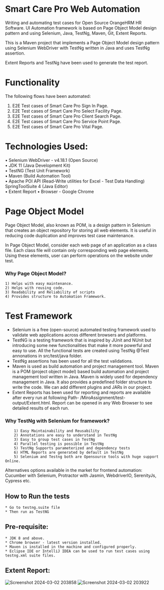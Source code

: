 # Smart Care Pro Web Automation
Writing and automating test cases for Open Source OrangeHRM HR Software. UI Automation framework is based on Page Object Model design pattern and using Selenium, Java, TestNg, Maven, Git, Extent Reports.

This is a Maven project that implements a Page Object Model design pattern using Selenium WebDriver with TestNg written in Java and uses TestNg assertion. 

Extent Reports and TestNg have been used to generate the test report.

# Functionality
The following flows have been automated:
  1. E2E Test cases of Smart Care Pro Sign In Page.
  2. E2E Test cases of Smart Care Pro Select Facility Page.
  3. E2E Test cases of Smart Care Pro Client Search Page.
  4. E2E Test cases of Smart Care Pro Service Point Page.
  5. E2E Test cases of Smart Care Pro Vital Page.
  
# Technologies Used: 
   • Selenium WebDriver - v4.18.1 (Open Source)  
   • JDK 11 (Java Development Kit)   
   • TestNG (Test Unit Framework)   
   • Maven (Build Automation Tool)   
   • Apache POI API (Read-Write utilities for Excel - Test Data Handling) SpringToolSuite 4 (Java Editor)     
   • Extent Report
   • Browser - Google Chrome

# Page Object Model
Page Object Model, also known as POM, is a design pattern in Selenium that creates an object repository for storing all web elements. It is useful in reducing code duplication and improves test case maintenance.

In Page Object Model, consider each web page of an application as a class file. Each class file will contain only corresponding web page elements. Using these elements, user can perform operations on the website under test.

### Why Page Object Model?
    1) Helps with easy maintenance.
    2) Helps with reusing code.
    3) Readability and Reliability of scripts
    4) Provides structure to Automation Framework. 
    
# Test Framework
* Selenium is a free (open-source) automated testing framework used to validate web applications across different browsers and platforms.
* TestNG is a testing framework that is inspired by JUnit and NUnit but introducing some new functionalities that make it more powerful and easy to use. All the functional tests are created using TestNg @Test annonations in src/test/java folder.
* TestNg assertions has been used for all the test validations.
* Maven is used as build automation and project management tool. Maven is a POM (project object model) based build automation and project management tool written in Java. Maven is widely used for dependency management in Java. It also provides a predefined folder structure to write the code. We can add different plugins and JARs in our project.
* Extent Reports has been used for reporting and reports are available after every run at following Path- /MiroAssignment/test-output/Extent.html. Report can be opened in any Web Browser to see detailed results of each run.


### Why TestNg with Selenium for framework?
		1) Easy Maintainability and Reusability
		2) Annotations are easy to understand in TestNg
		3) Easy to group test cases in TestNg
		4) Parallel testing is possible in TestNg
		5) TestNg Supports parameterized and dependency tests
		6) HTML Reports are generated by default in TestNg
		5) Selenium and Testng both are Opensource tools with huge support Online.
    
   Alternatives options available in the market for frontend automation: Cucumber with Selenium, Protractor with Jasmin, WebdriverIO, SerenityJs, Cypress etc.
   
## How to Run the tests
    * Go to testng.suite file
    * Then run as TestNG 


## Pre-requisite:
    * JDK 8 and above.
    * Chrome browser - latest version installed.
    * Maven is installed in the machine and configured properly.
    * Eclipse IDE or IntelliJ IDEA can be used to run test cases using testng.xml suite files.
  
  
## Extent Report:

![Screenshot 2024-03-02 203858](https://github.com/tanvirseraj/SmartCarePro/assets/85784149/7f17374b-c14d-4758-9ee2-344ca2a0a7d0)
![Screenshot 2024-03-02 203922](https://github.com/tanvirseraj/SmartCarePro/assets/85784149/824f93d4-c50b-4066-b61b-10fe6d22c8b2)


